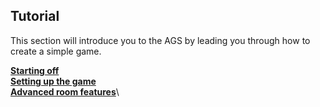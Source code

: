 Tutorial
--------

This section will introduce you to the AGS by leading you through how to
create a simple game.

[**Starting off**](ags9#StartingOff)\
[**Setting up the game**](ags10#Settingupthegame)\
[**Advanced room features**](ags11#topic14)\

